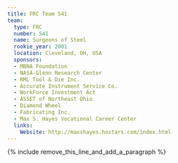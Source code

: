```yaml
---
title: FRC Team 541
team:
  type: FRC
  number: 541
  name: Surgeons of Steel
  rookie_year: 2001
  location: Cleveland, OH, USA
  sponsors:
  - MBNA Foundation
  - NASA-Glenn Research Center
  - RML Tool & Die Inc.
  - Accurate Instrument Service Co.
  - WorkForce Investment Act
  - ASSET of Northeast Ohio
  - Diamond Wheel
  - Fabricating Inc.
  - Max S. Hayes Vocational Career Center
  links:
    Website: http://maxshayes.hostars.com/index.html
---
```


{% include remove_this_line_and_add_a_paragraph %}